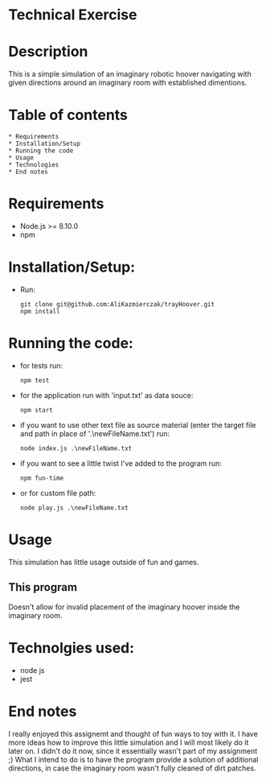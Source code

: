 # Technical Exercise

# Description
This is a simple simulation of an imaginary robotic hoover navigating with given directions around an imaginary room with established dimentions.

# Table of contents
    * Requirements
    * Installation/Setup
    * Running the code
    * Usage
    * Technologies
    * End notes
# Requirements
- Node.js >= 8.10.0
- npm
# Installation/Setup:
- Run:
    ```
    git clone git@github.com:AliKazmierczak/trayHoover.git
    npm install
    ```
# Running the code:
- for tests run:
    ```
    npm test
    ```
- for the application run with 'input.txt' as data souce:
    ```
    npm start 
    ```
- if you want to use other text file as source material (enter the target file and path in place of '.\newFileName.txt') run:
    ```
    node index.js .\newFileName.txt
    ```
- if you want to see a little twist I've added to the program run:
    ```
    npm fun-time
    ```
- or for custom file path:
    ```
    node play.js .\newFileName.txt
    ```
# Usage 
This simulation has little usage outside of fun and games.
## This program
Doesn't allow for invalid placement of the imaginary hoover inside the imaginary room.

# Technolgies used:
- node js
- jest

# End notes
I really enjoyed this assignemt and thought of fun ways to toy with it. 
I have more ideas how to improve this little simulation and I will most likely do it later on. I didn't do it now, since it essentially wasn't part of my assignment ;) 
What I intend to do is to have the program provide a solution of additional directions, in case the imaginary room wasn't fully cleaned of dirt patches.